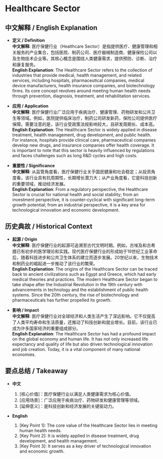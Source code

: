 # Healthcare Sector

## 中文解释 / English Explanation

* **定义 / Definition**  
  **中文解释**: 医疗保健行业（Healthcare Sector）是指提供医疗、健康管理和相关服务的产业集合，包括医院、制药公司、医疗器械制造商、健康保险公司以及生物技术企业等。其核心概念是围绕人类健康需求，提供预防、诊断、治疗和康复服务。  
  **English Explanation**: The Healthcare Sector refers to the collection of industries that provide medical, health management, and related services, including hospitals, pharmaceutical companies, medical device manufacturers, health insurance companies, and biotechnology firms. Its core concept revolves around meeting human health needs through prevention, diagnosis, treatment, and rehabilitation services.

* **应用 / Application**  
  **中文解释**: 医疗保健行业广泛应用于疾病治疗、健康管理、药物研发和公共卫生等领域。例如，医院提供临床治疗，制药公司研发新药，保险公司提供医疗保障。需要注意的是，该行业受政策法规影响较大，且研发周期长、成本高。  
  **English Explanation**: The Healthcare Sector is widely applied in disease treatment, health management, drug development, and public health. For instance, hospitals provide clinical care, pharmaceutical companies develop new drugs, and insurance companies offer health coverage. It is important to note that this sector is heavily influenced by regulations and faces challenges such as long R&D cycles and high costs.

* **重要性 / Significance**  
  **中文解释**: 从监管角度看，医疗保健行业关乎国民健康和社会稳定；从投资角度看，该行业具有抗周期性，长期增长潜力大；从产业角度看，它是科技创新的重要领域，推动经济发展。  
  **English Explanation**: From a regulatory perspective, the Healthcare Sector is crucial for national health and social stability; from an investment perspective, it is counter-cyclical with significant long-term growth potential; from an industrial perspective, it is a key area for technological innovation and economic development.

## 历史典故 / Historical Context

* **起源 / Origin**  
  **中文解释**: 医疗保健行业的起源可追溯至古代文明时期。例如，古埃及和古希腊已有初步的医学理论和实践。现代医疗保健行业的形成始于19世纪工业革命后，随着科技进步和公共卫生体系的建立而逐步发展。20世纪以来，生物技术和制药业的崛起进一步推动了该行业的繁荣。  
  **English Explanation**: The origins of the Healthcare Sector can be traced back to ancient civilizations such as Egypt and Greece, which had early medical theories and practices. The modern Healthcare Sector began to take shape after the Industrial Revolution in the 19th century with advancements in technology and the establishment of public health systems. Since the 20th century, the rise of biotechnology and pharmaceuticals has further propelled its growth.

* **影响 / Impact**  
  **中文解释**: 医疗保健行业对全球经济和人类生活产生了深远影响。它不仅提高了人类平均寿命和生活质量，还推动了科技创新和就业增长。目前，该行业已成为许多国家经济的重要组成部分。  
  **English Explanation**: The Healthcare Sector has had a profound impact on the global economy and human life. It has not only increased life expectancy and quality of life but also driven technological innovation and job creation. Today, it is a vital component of many national economies.

## 要点总结 / Takeaway

* **中文**  
  1. [核心价值]：医疗保健行业以满足人类健康需求为核心价值。
  2. [应用场景]：广泛应用于疾病治疗、药物研发和健康管理等领域。
  3. [延伸意义]：是科技创新和经济发展的关键驱动力。

* **English**  
  1. [Key Point 1]: The core value of the Healthcare Sector lies in meeting human health needs.
  2. [Key Point 2]: It is widely applied in disease treatment, drug development, and health management.
  3. [Key Point 3]: It serves as a key driver of technological innovation and economic growth.
